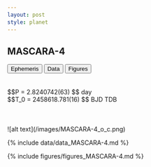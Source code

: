 ```yaml
---
layout: post
style: planet
---
```

<script src="../js/planets.js"></script>

## MASCARA-4

<!-- Tab links -->
<div class="tab">
<button class="tablinks" onclick="openCity(event, 'Ephemeris')">Ephemeris</button>
<button class="tablinks" onclick="openCity(event, 'Data')">Data</button>
<button class="tablinks" onclick="openCity(event, 'Figures')">Figures</button>
</div>

<!-- Tab content -->
<div id="Ephemeris" class="tabcontent" markdown="1">
<br/><br/>
$$P = 2.8240742(63) $$ day <br/>
$$T_0 = 2458618.781(16) $$ BJD TDB
<br/><br/>
<br/><br/>
![alt text](/images/MASCARA-4_o_c.png)
</div>


<div id="Data" class="tabcontent" markdown="1">

{% include data/data_MASCARA-4.md %}

</div>

<div id="Figures" class="tabcontent" markdown="1">
{% include figures/figures_MASCARA-4.md %}
</div>


<script src="../js/tabs.js"></script>


